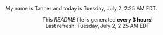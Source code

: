 My name is Tanner and today is Tuesday, July 2, 2:25 AM EDT.

<p align="center">This <i>README</i> file is generated <b>every 3 hours</b>!</br>Last refresh: Tuesday, July 2, 2:25 AM EDT<br /></p>

